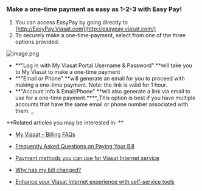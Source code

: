 ### **Make a one-time payment as easy as 1-2-3 with Easy Pay!**

1. You can access EasyPay by going directly to [http://EasyPay.Viasat.com](http://easypay.viasat.com/) 
2. To securely make a one-time-payment, select from one of the three options provided:

![image.png](https://help.viasat.com/servlet/rtaImage?eid=ka03k00000112fI&feoid=00N3k00000IOlrz&refid=0EM3k000002wU2y)

* **"Log in with My Viasat Portal Username & Password" **will take you to My Viasat to make a one-time payment
* **"Email or Phone" **will generate an email for you to proceed with making a one-time payment. Note: the link is valid for 1 hour.
* **"Account Info & Email/Phone" **will also generate a link via email to use for a one-time payment.****_This option is best if you have multiple accounts that have the same email or phone number associated with them. _

**Related articles you may be interested in: **

* [My Viasat - Billing FAQs](https://help.viasat.com/s/article/My-Viasat-FAQ-s) 

* [Frequently Asked Questions on Paying Your Bill](https://help.viasat.com/s/article/FAQ-on-Paying-Your-Bill) 

* [Payment methods you can use for Viasat Internet service](https://help.viasat.com/s/article/Payment-methods-you-can-use-for-Viasat-Internet-service) 

* [Why has my bill changed?](https://help.viasat.com/s/article/Why-has-my-bill-changed)

* [Enhance your Viasat Internet experience with self-service tools](https://help.viasat.com/s/article/self-service-tools)